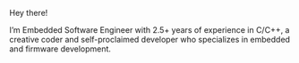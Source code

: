Hey there!

I’m Embedded Software Engineer with 2.5+ years of experience in C/C++, a creative coder and self-proclaimed developer who specializes in embedded and firmware development.
